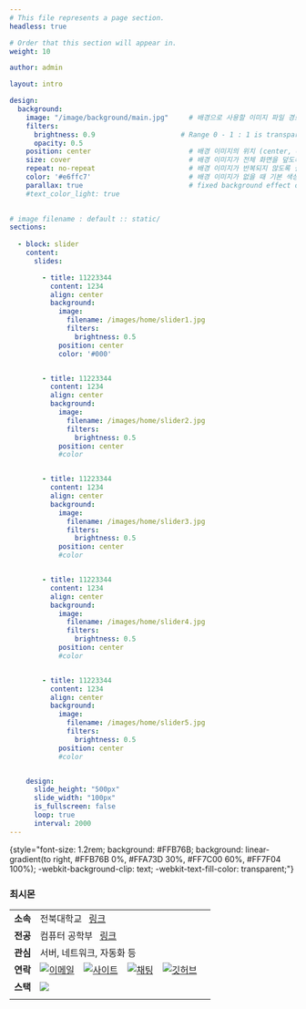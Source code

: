 ```yaml
---
# This file represents a page section.
headless: true

# Order that this section will appear in.
weight: 10

author: admin

layout: intro

design:
  background:
    image: "/image/background/main.jpg"     # 배경으로 사용할 이미지 파일 경로
    filters:
      brightness: 0.9                     # Range 0 - 1 : 1 is transparent and 0 is opaque
      opacity: 0.5
    position: center                        # 배경 이미지의 위치 (center, contain, actual)
    size: cover                             # 배경 이미지가 전체 화면을 덮도록 설정
    repeat: no-repeat                       # 배경 이미지가 반복되지 않도록 설정
    color: '#e6ffc7'                        # 배경 이미지가 없을 때 기본 색상
    parallax: true                          # fixed background effect on desktop
    #text_color_light: true                  

      
# image filename : default :: static/
sections:  
  
  - block: slider
    content: 
      slides:

        - title: 11223344
          content: 1234
          align: center
          background:
            image:
              filename: /images/home/slider1.jpg
              filters:
                brightness: 0.5
            position: center
            color: '#000'


        - title: 11223344
          content: 1234
          align: center
          background:
            image:
              filename: /images/home/slider2.jpg
              filters:
                brightness: 0.5
            position: center
            #color


        - title: 11223344
          content: 1234
          align: center
          background:
            image:
              filename: /images/home/slider3.jpg
              filters:
                brightness: 0.5
            position: center
            #color


        - title: 11223344
          content: 1234
          align: center
          background:
            image:
              filename: /images/home/slider4.jpg
              filters:
                brightness: 0.5
            position: center
            #color


        - title: 11223344
          content: 1234
          align: center
          background:
            image:
              filename: /images/home/slider5.jpg
              filters:
                brightness: 0.5
            position: center
            #color


    design: 
      slide_height: "500px"
      slide_width: "100px"
      is_fullscreen: false
      loop: true
      interval: 2000
---
```


{style="font-size: 1.2rem; background: #FFB76B; background: linear-gradient(to right, #FFB76B 0%, #FFA73D 30%, #FF7C00 60%, #FF7F04 100%); -webkit-background-clip: text; -webkit-text-fill-color: transparent;"}

### 최시몬
||||
|--|--|--|
|**소속**|전북대학교 &ensp;[링크](https://www.jbnu.ac.kr/kor/)|
|**전공**|컴퓨터 공학부 &ensp;[링크](https://csai.jbnu.ac.kr/csai/index.do)|
|**관심**|서버, 네트워크, 자동화 등|
|**연락**|[![이메일](/icons/envelope-at.svg)](mailto:nodove@nodove.com) &ensp; [![사이트](/icons/box-arrow-up-right.svg)](nodove.com) &ensp; [![채팅](/icons/chat-left.svg)](chat.career-block.com?receiver=nodove) &ensp; [![깃허브](/icons/iconmonstr-github-1.svg)](https://choisimo.github.com)|
|**스택**|[![](/icons/code.svg)]()|
||
